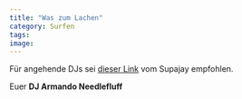 ```yaml
---
title: "Was zum Lachen"
category: Surfen
tags: 
image: 
---
```


Für angehende DJs sei [dieser Link](http://www.mydjname.com/) vom Supajay empfohlen.  

  

Euer **DJ Armando Needlefluff**